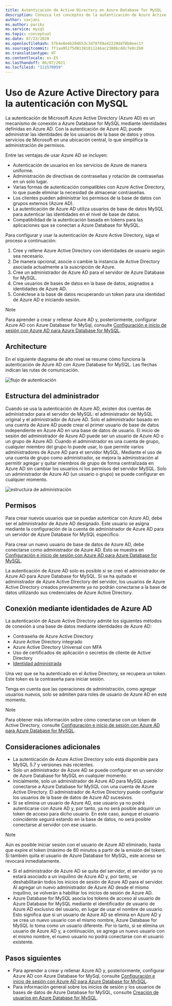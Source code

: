```yaml
---
title: Autenticación de Active Directory en Azure Database for MySQL
description: Conozca los conceptos de la autenticación de Azure Active Directory con Azure Database for MySQL.
author: savjani
ms.author: pariks
ms.service: mysql
ms.topic: conceptual
ms.date: 07/23/2020
ms.openlocfilehash: 5fb4e8e4b204653c3d78f89a42220dd78b0eec1f
ms.sourcegitcommit: ff1aa951f5d81381811246ac2380bcddc7e0c2b0
ms.translationtype: HT
ms.contentlocale: es-ES
ms.lasthandoff: 06/07/2021
ms.locfileid: "111570959"
---
```

# <a name="use-azure-active-directory-for-authenticating-with-mysql"></a>Uso de Azure Active Directory para la autenticación con MySQL

La autenticación de Microsoft Azure Active Directory (Azure AD) es un mecanismo de conexión a Azure Database for MySQL mediante identidades definidas en Azure AD.
Con la autenticación de Azure AD, puede administrar las identidades de los usuarios de la base de datos y otros servicios de Microsoft en una ubicación central, lo que simplifica la administración de permisos.

Entre las ventajas de usar Azure AD se incluyen:

- Autenticación de usuarios en los servicios de Azure de manera uniforme.
- Administración de directivas de contraseñas y rotación de contraseñas en un solo lugar.
- Varias formas de autenticación compatibles con Azure Active Directory, lo que puede eliminar la necesidad de almacenar contraseñas.
- Los clientes pueden administrar los permisos de la base de datos con grupos externos (Azure AD).
- La autenticación de Azure AD utiliza usuarios de base de datos MySQL para autenticar las identidades en el nivel de base de datos.
- Compatibilidad de la autenticación basada en tokens para las aplicaciones que se conectan a Azure Database for MySQL.

Para configurar y usar la autenticación de Azure Active Directory, siga el proceso a continuación:

1. Cree y rellene Azure Active Directory con identidades de usuario según sea necesario.
2. De manera opcional, asocie o cambie la instancia de Active Directory asociada actualmente a la suscripción de Azure.
3. Cree un administrador de Azure AD para el servidor de Azure Database for MySQL.
4. Cree usuarios de bases de datos en la base de datos, asignados a identidades de Azure AD.
5. Conéctese a la base de datos recuperando un token para una identidad de Azure AD e iniciando sesión.

> [!NOTE]
> Para aprender a crear y rellenar Azure AD y, posteriormente, configurar Azure AD con Azure Database for MySql, consulte [Configuración e inicio de sesión con Azure AD para Azure Database for MySQL](howto-configure-sign-in-azure-ad-authentication.md).

## <a name="architecture"></a>Architecture

En el siguiente diagrama de alto nivel se resume cómo funciona la autenticación de Azure AD con Azure Database for MySQL. Las flechas indican las rutas de comunicación.

![flujo de autenticación][1]

## <a name="administrator-structure"></a>Estructura del administrador

Cuando se usa la autenticación de Azure AD, existen dos cuentas de administrador para el servidor de MySQL: el administrador de MySQL original y el administrador de Azure AD. Solo el administrador basado en una cuenta de Azure AD puede crear el primer usuario de base de datos independiente en Azure AD en una base de datos de usuario. El inicio de sesión del administrador de Azure AD puede ser un usuario de Azure AD o un grupo de Azure AD. Cuando el administrador es una cuenta de grupo, cualquier miembro del grupo lo puede usar, lo que permite varios administradores de Azure AD para el servidor MySQL. Mediante el uso de una cuenta de grupo como administrador, se mejora la administración al permitir agregar y quitar miembros de grupo de forma centralizada en Azure AD sin cambiar los usuarios ni los permisos del servidor MySQL. Solo un administrador de Azure AD (un usuario o grupo) se puede configurar en cualquier momento.

![estructura de administración][2]

## <a name="permissions"></a>Permisos

Para crear nuevos usuarios que se puedan autenticar con Azure AD, debe ser el administrador de Azure AD designado. Este usuario se asigna mediante la configuración de la cuenta de administrador de Azure AD para un servidor de Azure Database for MySQL específico.

Para crear un nuevo usuario de base de datos de Azure AD, debe conectarse como administrador de Azure AD. Esto se muestra en [Configuración e inicio de sesión con Azure AD para Azure Database for MySQL](howto-configure-sign-in-azure-ad-authentication.md).

La autenticación de Azure AD solo es posible si se creó el administrador de Azure AD para Azure Database for MySQL. Si se ha quitado el administrador de Azure Active Directory del servidor, los usuarios de Azure Active Directory creados previamente ya no podrán conectarse a la base de datos utilizando sus credenciales de Azure Active Directory.

## <a name="connecting-using-azure-ad-identities"></a>Conexión mediante identidades de Azure AD

La autenticación de Azure Active Directory admite los siguientes métodos de conexión a una base de datos mediante identidades de Azure AD:

- Contraseña de Azure Active Directory
- Azure Active Directory integrado
- Azure Active Directory Universal con MFA
- Uso de certificados de aplicación o secretos de cliente de Active Directory
- [Identidad administrada](howto-connect-with-managed-identity.md)

Una vez que se ha autenticado en el Active Directory, se recupera un token. Este token es la contraseña para iniciar sesión.

Tenga en cuenta que las operaciones de administración, como agregar usuarios nuevos, solo se admiten para roles de usuario de Azure AD en este momento.

> [!NOTE]
> Para obtener más información sobre cómo conectarse con un token de Active Directory, consulte [Configuración e inicio de sesión con Azure AD para Azure Database for MySQL](howto-configure-sign-in-azure-ad-authentication.md).

## <a name="additional-considerations"></a>Consideraciones adicionales

- La autenticación de Azure Active Directory solo está disponible para MySQL 5.7 y versiones más recientes.
- Solo un administrador de Azure AD se puede configurar en un servidor de Azure Database for MySQL en cualquier momento.
- Inicialmente, solo un administrador de Azure AD para MySQL puede conectarse a Azure Database for MySQL con una cuenta de Azure Active Directory. El administrador de Active Directory puede configurar los usuarios de la base de datos de Azure AD sucesivos.
- Si se elimina un usuario de Azure AD, ese usuario ya no podrá autenticarse con Azure AD y, por tanto, ya no será posible adquirir un token de acceso para dicho usuario. En este caso, aunque el usuario coincidente seguirá estando en la base de datos, no será posible conectarse al servidor con ese usuario.
> [!NOTE]
> Aún es posible iniciar sesión con el usuario de Azure AD eliminado, hasta que expire el token (máximo de 60 minutos a partir de la emisión del token).  Si también quita el usuario de Azure Database for MySQL, este acceso se revocará inmediatamente.
- Si el administrador de Azure AD se quita del servidor, el servidor ya no estará asociado a un inquilino de Azure AD y, por tanto, se deshabilitarán todos los inicios de sesión de Azure AD para el servidor. Al agregar un nuevo administrador de Azure AD desde el mismo inquilino, se volverán a habilitar los inicios de sesión de Azure AD.
- Azure Database for MySQL asocia los tokens de acceso al usuario de Azure Database for MySQL mediante el identificador de usuario de Azure AD exclusivo del usuario, en lugar de usar el nombre de usuario. Esto significa que si un usuario de Azure AD se elimina en Azure AD y se crea un nuevo usuario con el mismo nombre, Azure Database for MySQL lo toma como un usuario diferente. Por lo tanto, si se elimina un usuario de Azure AD y, a continuación, se agrega un nuevo usuario con el mismo nombre, el nuevo usuario no podrá conectarse con el usuario existente.

## <a name="next-steps"></a>Pasos siguientes

- Para aprender a crear y rellenar Azure AD y, posteriormente, configurar Azure AD con Azure Database for MySql, consulte [Configuración e inicio de sesión con Azure AD para Azure Database for MySQL](howto-configure-sign-in-azure-ad-authentication.md).
- Para información general sobre los inicios de sesión y los usuarios de bases de datos de Azure Database for MySQL, consulte [Creación de usuarios en Azure Database for MySQL](howto-create-users.md).

<!--Image references-->

[1]: ./media/concepts-azure-ad-authentication/authentication-flow.png
[2]: ./media/concepts-azure-ad-authentication/admin-structure.png
